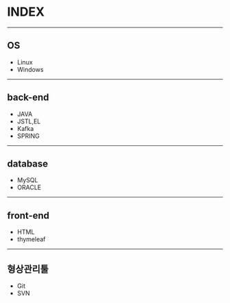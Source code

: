 # INDEX

--- 

## OS
- Linux
- Windows
---
## back-end
- JAVA
- JSTL,EL
- Kafka
- SPRING

---

## database
- MySQL
- ORACLE

---

## front-end
- HTML
- thymeleaf

---

## 형상관리툴
- Git
- SVN
